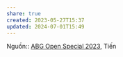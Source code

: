 ```yaml
---
share: true
created: 2023-05-27T15:37
updated: 2024-07-01T15:49
---
```

Nguồn:: [ABG Open Special 2023](ABG%20Open%20Special%202023.md), Tiến
